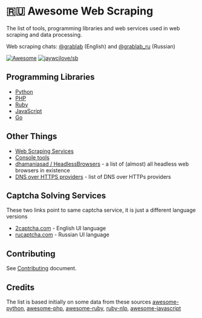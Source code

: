 # 🇷🇺 Awesome Web Scraping

The list of tools, programming libraries and web services used in web scraping and data processing.

Web scraping chats: [@grablab](https://t.me/grablab) (English) and [@grablab_ru](https://t.me/grablab_ru) (Russian)

[![Awesome](https://awesome.re/badge-flat2.svg)](https://awesome.re) [![jaywcjlove/sb](https://wangchujiang.com/sb/lang/chinese.svg)](https://github.com/Germey/AwesomeWebScraping)

## Programming Libraries

* [Python](http://github.com/lorien/web-scraping/blob/master/python.md)
* [PHP](http://github.com/lorien/web-scraping/blob/master/php.md)
* [Ruby](http://github.com/lorien/web-scraping/blob/master/ruby.md)
* [JavaScript](http://github.com/lorien/web-scraping/blob/master/javascript.md)
* [Go](http://github.com/lorien/web-scraping/blob/master/golang.md)

## Other Things

* [Web Scraping Services](http://github.com/lorien/web-scraping/blob/master/web_services.md)
* [Console tools](http://github.com/lorien/web-scraping/blob/master/console_tools.md)
* [dhamaniasad / HeadlessBrowsers](https://github.com/dhamaniasad/HeadlessBrowsers) - a list of (almost) all headless web browsers in existence
* [DNS over HTTPS providers](https://github.com/curl/curl/wiki/DNS-over-HTTPS) - list of DNS over HTTPs providers

## Captcha Solving Services

These two links point to same captcha service, it is just a different language versions

* [2captcha.com](https://2captcha.com/?from=3019071) - English UI language
* [rucaptcha.com](https://rucaptcha.com/?from=3019071) - Russian UI language

## Contributing

See [Contributing](https://github.com/lorien/web-scraping/blob/master/CONTRIBUTING.md) document.

## Credits

The list is based initially on some data from these sources [awesome-python](https://github.com/vinta/awesome-python), [awesome-php](https://github.com/ziadoz/awesome-php), [awesome-ruby](https://github.com/markets/awesome-ruby), [ruby-nlp](https://github.com/diasks2/ruby-nlp), [awesome-javascript](https://github.com/sorrycc/awesome-javascript)
